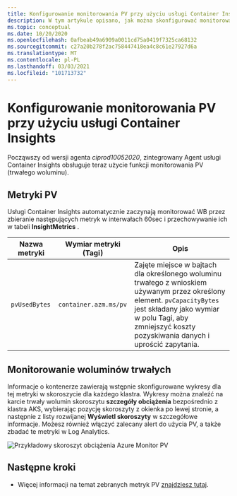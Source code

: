 ```yaml
---
title: Konfigurowanie monitorowania PV przy użyciu usługi Container Insights | Microsoft Docs
description: W tym artykule opisano, jak można skonfigurować monitorowanie klastrów Kubernetes z trwałymi woluminami przy użyciu usługi Container Insights.
ms.topic: conceptual
ms.date: 10/20/2020
ms.openlocfilehash: 0afbeab49a6909a0011cd75a0419f7325ca68132
ms.sourcegitcommit: c27a20b278f2ac758447418ea4c8c61e27927d6a
ms.translationtype: MT
ms.contentlocale: pl-PL
ms.lasthandoff: 03/03/2021
ms.locfileid: "101713732"
---
```

# <a name="configure-pv-monitoring-with-container-insights"></a>Konfigurowanie monitorowania PV przy użyciu usługi Container Insights

Począwszy od wersji agenta *ciprod10052020*, zintegrowany Agent usługi Container Insights obsługuje teraz użycie funkcji monitorowania PV (trwałego woluminu).

## <a name="pv-metrics"></a>Metryki PV

Usługi Container Insights automatycznie zaczynają monitorować WB przez zbieranie następujących metryk w interwałach 60sec i przechowywanie ich w tabeli **InsightMetrics** .

|Nazwa metryki |Wymiar metryki (Tagi) |Opis |
|------------|------------------------|------------|
| `pvUsedBytes`|`container.azm.ms/pv`|Zajęte miejsce w bajtach dla określonego woluminu trwałego z wnioskiem używanym przez określony element. `pvCapacityBytes` jest składany jako wymiar w polu Tagi, aby zmniejszyć koszty pozyskiwania danych i uprościć zapytania.|

## <a name="monitor-persistent-volumes"></a>Monitorowanie woluminów trwałych

Informacje o kontenerze zawierają wstępnie skonfigurowane wykresy dla tej metryki w skoroszycie dla każdego klastra. Wykresy można znaleźć na karcie trwały wolumin skoroszytu **szczegóły obciążenia** bezpośrednio z klastra AKS, wybierając pozycję skoroszyty z okienka po lewej stronie, a następnie z listy rozwijanej **Wyświetl skoroszyty** w szczegółowe informacje. Możesz również włączyć zalecany alert do użycia PV, a także zbadać te metryki w Log Analytics.  

![Przykładowy skoroszyt obciążenia Azure Monitor PV](./media/container-insights-persistent-volumes/pv-workload-example.PNG)

## <a name="next-steps"></a>Następne kroki

- Więcej informacji na temat zebranych metryk PV [znajdziesz tutaj](./container-insights-agent-config.md).
